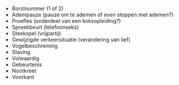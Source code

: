 * Borstnummer (1 of 2)
* Adempauze (pauze om te ademen of even stoppen met ademen?)
* Proefles (onderdeel van een koksopleiding?)
* Spreekbeurt (telefoonseks)
* Steekspel (vrijpartij)
* Gewijzigde verkeersituatie (verandering van lief)
* Vogelbeschreming
* Staving
* Volwaardig
* Gebeurtenis
* Nootkreet
* Voorkant
